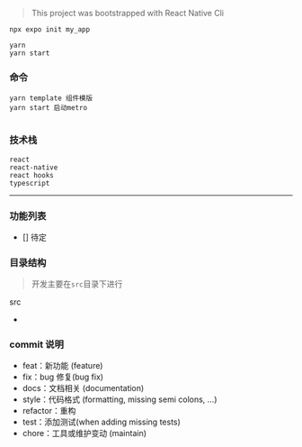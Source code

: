 > This project was bootstrapped with React Native Cli

```
npx expo init my_app

yarn
yarn start

```

### 命令

```
yarn template 组件模版
yarn start 启动metro


```

### 技术栈

```
react
react-native
react hooks
typescript

```

<hr />

### 功能列表

- [] 待定

### 目录结构

> 开发主要在`src`目录下进行

src

-

### commit 说明

- feat：新功能 (feature)
- fix：bug 修复(bug fix)
- docs：文档相关 (documentation)
- style：代码格式 (formatting, missing semi colons, …)
- refactor：重构
- test：添加测试(when adding missing tests)
- chore：工具或维护变动 (maintain)
